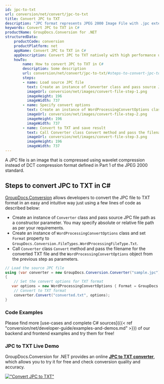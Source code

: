 ```yaml
---
id: jpc-to-txt
url: conversion/net/convert/jpc-to-txt
title: Convert JPC to TXT
description: "JPC format represents JPEG 2000 Image File with .jpc extension. Learn how to convert JPC to TXT file programmatically in C# language using GroupDocs.Conversion for .NET library."
keywords: Convert JPC to TXT in C#
productName: GroupDocs.Conversion for .NET
structuredData:
    productCode: conversion
    productPlatform: net
    appName: Convert JPC to TXT in C#
    appDescription: Convert JPC to TXT natively with high performance using C# language and server side GroupDocs.Conversion for .NET APIs, without the use of any software like Microsoft or Open Office.
    howTo:
        name: How to convert JPC to TXT in C# 
        description: Some description
        url: conversion/net/convert/jpc-to-txt/#steps-to-convert-jpc-to-txt-in-c
        steps:
        - name: Load source JPC file 
          text: Create an instance of Converter class and pass source JPC file path as a constructor parameter. You may specify absolute or relative file path as per your requirements. 
          imageUrl: conversion/net/images/convert-file-step-1.png
          imageHeight: 196
          imageWidth: 737
        - name: Specify convert options 
          text: Create an instance of WordProcessingConvertOptions class.
          imageUrl: conversion/net/images/convert-file-step-2.png
          imageHeight: 196
          imageWidth: 737
        - name: Convert to TXT and save result 
          text: Call Converter class Convert method and pass the filename for the converted HTML file and the WordProcessingConvertOptions object from the previous step as parameters.
          imageUrl: conversion/net/images/convert-file-step-3.png
          imageHeight: 196
          imageWidth: 737
---
```


A JPC file is an image that is compressed using wavelet compression instead of DCT compression format defined in Part 1 of the JPEG 2000 standard.

## Steps to convert JPC to TXT in C#

[GroupDocs.Conversion](https://products.groupdocs.com/conversion/net) allows developers to convert the JPC file to TXT format in an easy and intuitive way just using a few lines of code as described below:

* Create an instance of `Converter` class and pass source JPC file path as a constructor parameter. You may specify absolute or relative file path as per your requirements. 
* Create an instance of `WordProcessingConvertOptions` class and set `Format` property to `GroupDocs.Conversion.FileTypes.WordProcessingFileType.Txt`.
* Call `Converter` class `Convert` method and pass the filename for the converted TXT file and the `WordProcessingConvertOptions` object from the previous step as parameters.

```csharp
// Load the source JPC file
using (var converter = new GroupDocs.Conversion.Converter("sample.jpc"))
{
    // Set the convert options for TXT format
   var options = new WordProcessingConvertOptions { Format = GroupDocs.Conversion.FileTypes.WordProcessingFileType.Txt };
    // Convert to TXT format
    converter.Convert("converted.txt", options);
}
```

### Code Examples

Please find more [use-cases and complete C# sources]({{< ref "conversion/net/developer-guide/examples-and-demos.md" >}}) of our backend and frontend examples and try them for free!

### JPC to TXT Live Demo

GroupDocs.Conversion for .NET provides an online [**JPC to TXT converter**](https://products.groupdocs.app/conversion/jpc-to-txt), which allows you to try it for free and check conversion quality and accuracy.

[!["Convert JPC to TXT"](conversion/net/images/convert-to-txt/convert-jpc-to-txt.png)](https://products.groupdocs.app/conversion/jpc-to-txt)
